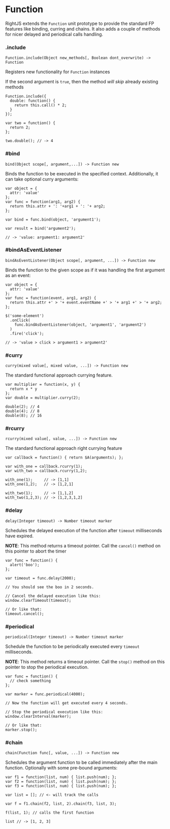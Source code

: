 # Function

RightJS extends the `Function` unit prototype to provide the standard FP
features like binding, curring and chains. It also adds a couple of methods
for nicer delayed and periodical calls handling.


### .include

    Function.include(Object new_methods[, Boolean dont_overwrite) -> Function

Registers new functionality for `Function` instances

If the second argument is `true`, then the method _will skip_ already existing methods

    Function.include({
      double: function() {
        return this.call() * 2;
      }
    });
    
    var two = function() {
      return 2;
    };
    
    two.double(); // -> 4



### #bind

    bind(Object scope[, argument,...]) -> Function new

Binds the function to be executed in the specified context. Additionally, it
can take optional curry arguments:
  
    var object = {
      attr: 'value'
    };
    var func = function(arg1, arg2) {
      return this.attr + ': '+arg1 + ': '+ arg2;
    };
    
    var bind = func.bind(object, 'argument1');
    
    var result = bind('argument2');
    
    // -> 'value: argument1: argument2'


### #bindAsEventListener

    bindAsEventListener(Object scope[, argument, ...]) -> Function new

Binds the function to the given scope as if it was handling the first 
argument as an event:

    var object = {
      attr: 'value'
    };
    var func = function(event, arg1, arg2) {
      return this.attr +' > '+ event.eventName +' > '+ arg1 +' > '+ arg2;
    };
    
    $('some-element')
      .onClick(
        func.bindAsEventListener(object, 'argument1', 'argument2')
      )
      .fire('click');
  
    // -> 'value > click > argument1 > argument2'


### #curry

    curry(mixed value[, mixed value, ...]) -> Function new

The standard functional approach currying feature.

    var multiplier = function(x, y) {
      return x * y
    };
    var double = multiplier.curry(2);
    
    double(2); // 4
    double(4); // 8
    double(8); // 16
  

### #rcurry

    rcurry(mixed value[, value, ...]) -> Function new

The standard functional approach right currying feature

    var callback = function() { return $A(arguments); };
    
    var with_one = callback.rcurry(1);
    var with_two = callback.rcurry(1,2);
    
    with_one(1);     // -> [1,1]
    with_one(1,2);   // -> [1,2,1]
    
    with_two(1);     // -> [1,1,2]
    with_two(1,2,3); // -> [1,2,3,1,2]


### #delay

    delay(Integer timeout) -> Number timeout marker

Schedules the delayed execution of the function after `timeout`
milliseconds have expired.

__NOTE__: This method returns a timeout pointer. Call the `cancel()`
method on this pointer to abort the timer

    var func = function() {
      alert('boo');
    };
    
    var timeout = func.delay(2000);
    
    // You should see the boo in 2 seconds.

    // Cancel the delayed execution like this:
    window.clearTimeout(timeout);
    
    // Or like that:
    timeout.cancel();


### #periodical

    periodical(Integer timeout) -> Number timeout marker

Schedule the function to be periodically executed every `timeout` 
milliseconds.

__NOTE__: This method returns a timeout pointer. Call the `stop()`
method on this pointer to stop the periodical execution.

    var func = function() {
      // check something
    };
    
    var marker = func.periodical(4000);
    
    // Now the function will get executed every 4 seconds.
    
    // Stop the periodical execution like this:
    window.clearInterval(marker);
    
    // Or like that:
    marker.stop();


### #chain

    chain(Function func[, value, ...]) -> Function new

Schedules the argument function to be called immediately after
the main function. Optionally with some pre-bound arguments:
    
    var f1 = function(list, num) { list.push(num); };
    var f2 = function(list, num) { list.push(num); };
    var f3 = function(list, num) { list.push(num); };
    
    var list = []; // <- will track the calls
    
    var f = f1.chain(f2, list, 2).chain(f3, list, 3);
    
    f(list, 1); // calls the first function
    
    list // -> [1, 2, 3]
